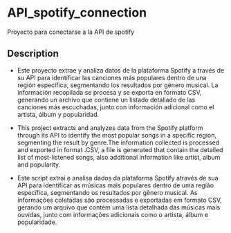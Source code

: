 # API_spotify_connection
Proyecto para conectarse a la API de spotify

## Description 

* Este proyecto extrae y analiza datos de la plataforma Spotify a través de su API para identificar las canciones más populares dentro de una región específica, segmentando los resultados por género musical. La información recopilada se procesa y se exporta en formato CSV, generando un archivo que contiene un listado detallado de las canciones más escuchadas, junto con información adicional como el artista, álbum y popularidad.

* This project extracts and analyzes data from the Spotify platform through its API to identify the most popular songs in a specific region, segmenting the result by genre.The information collected is processed and exported in format .CSV, a file is generated that contain the detailed list of most-listened songs, also additional information like artist, album and popularity. 

* Este script extrai e analisa dados da plataforma Spotify através de sua API para identificar as músicas mais populares dentro de uma região específica, segmentando os resultados por gênero musical. As informações coletadas são processadas e exportadas em formato CSV, gerando um arquivo que contém uma lista detalhada das músicas mais ouvidas, junto com informações adicionais como o artista, álbum e popularidade.
